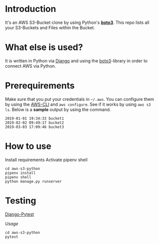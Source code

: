 # Introduction

It's an AWS S3-Bucket clone by using Python's [**boto3**](https://boto3.amazonaws.com/v1/documentation/api/latest/index.html?id=docs_gateway).
This repo lists all your S3-Buckets and Files within the Bucket.

# What else is used?

It is written in Python via [Django](https://www.djangoproject.com/) and
using the [boto3](https://boto3.amazonaws.com/v1/documentation/api/latest/index.html)-library in order to connect AWS via Python.

# Prerequirements

Make sure that you put your credentials in `~/.aws`. 
You can configure them by using the [AWS-CLI](https://aws.amazon.com/cli/) and `aws configure`.
See if it works by using `aws s3 ls`. Below is a **sample** output by using the command.
```
2019-01-01 19:34:33 bucket1
2019-02-02 09:49:17 bucket2
2019-03-03 17:09:46 bucket3
```

# How to use
Install requirements Activate pipenv shell

```
cd aws-s3-python
pipenv install
pipenv shell
python manage.py runserver
```

# Testing
[Django-Pytest](https://pytest-django.readthedocs.io/en/latest/)

*Usage*
```
cd aws-s3-python
pytest
```
